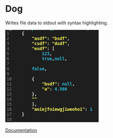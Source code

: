# Dog

Writes file data to stdout with syntax highlighting.

![](https://raw.githubusercontent.com/HuangPatrick16777216/dog/main/images/json.png)

[Documentation](https://linux-dog.readthedocs.io/)
